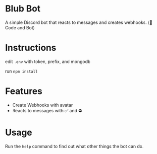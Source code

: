 # Blub Bot

A simple Discord bot that reacts to messages and creates webhooks. (💩 Code and Bot)

# Instructions
edit `.env` with token, prefix, and mongodb

run `npm install`

# Features
- Create Webhooks with avatar
- Reacts to messages with ✅ and ⛔

# Usage
Run the `help` command to find out what other things the bot can do. 
